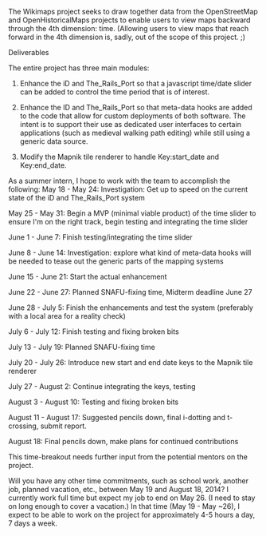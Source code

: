 The Wikimaps project seeks to draw together data from the OpenStreetMap and OpenHistoricalMaps projects to enable users to view maps backward through the 4th dimension: time. (Allowing users to view maps that reach forward in the 4th dimension is, sadly, out of the scope of this project. ;)

Deliverables

The entire project has three main modules:

1. Enhance the iD and The_Rails_Port so that a javascript time/date slider can be added to control the time period that is of interest.

2. Enhance the ID and The_Rails_Port so that meta-data hooks are added to the code that allow for custom deployments of both software. The intent is to support their use as dedicated user interfaces to certain applications (such as medieval walking path editing) while still using a generic data source.

3. Modify the Mapnik tile renderer to handle Key:start_date and Key:end_date.

As a summer intern, I hope to work with the team to accomplish the following:
May 18 - May 24: Investigation: Get up to speed on the current state of the iD and The_Rails_Port system

May 25 - May 31: Begin a MVP (minimal viable product) of the time slider to ensure I'm on the right track, begin testing and integrating the time slider

June 1 - June 7: Finish testing/integrating the time slider

June 8 - June 14: Investigation: explore what kind of meta-data hooks will be needed to tease out the generic parts of the mapping systems

June 15 - June 21: Start the actual enhancement

June 22 - June 27: Planned SNAFU-fixing time, Midterm deadline June 27

June 28 - July 5: Finish the enhancements and test the system (preferably with a local area for a reality check)

July 6 - July 12: Finish testing and fixing broken bits

July 13 - July 19: Planned SNAFU-fixing time

July 20 - July 26: Introduce new start and end date keys to the Mapnik tile renderer

July 27 - August 2: Continue integrating the keys, testing

August 3 - August 10: Testing and fixing broken bits

August 11 - August 17: Suggested pencils down, final i-dotting and t-crossing, submit report.

August 18: Final pencils down, make plans for continued contributions

This time-breakout needs further input from the potential mentors on the project.

Will you have any other time commitments, such as school work, another job, planned vacation, etc., between May 19 and August 18, 2014?
I currently work full time but expect my job to end on May 26. (I need to stay on long enough to cover a vacation.) In that time (May 19 - May ~26), I expect to be able to work on the project for approximately 4-5 hours a day, 7 days a week.

